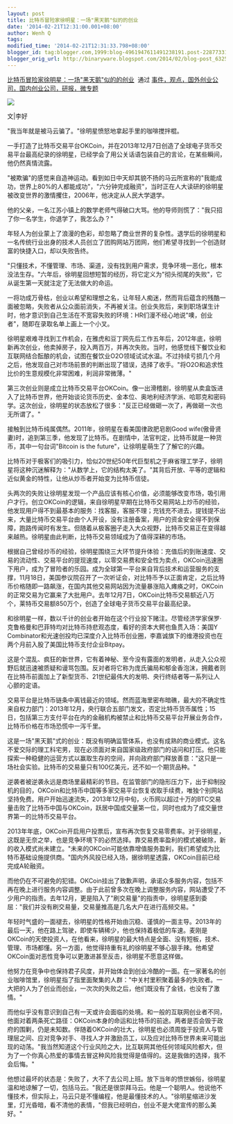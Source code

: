 ```yaml
---
layout: post
title: 比特币冒险家徐明星：一场"黑天鹅"似的的创业
date: '2014-02-21T12:31:00.001+08:00'
author: Wenh Q
tags:
modified_time: '2014-02-21T12:31:33.798+08:00'
blogger_id: tag:blogger.com,1999:blog-4961947611491238191.post-228773310357827037
blogger_orig_url: http://binaryware.blogspot.com/2014/02/blog-post_6325.html
---
```

[比特币冒险家徐明星：一场"黑天鹅"似的的创业](http://www.kuailiyu.com/article/8386.html)  通过
[事件，观点，国外创业公司，国内创业公司，研报，微专题](http://www.kuailiyu.com/)


![](https://images-blogger-opensocial.googleusercontent.com/gadgets/proxy?url=http%3A%2F%2Fwww.kuailiyu.com%2Fuploadfile%2F2014%2F0221%2F20140221112303569.jpg&container=blogger&gadget=a&rewriteMime=image%2F*)

文|李好

"我当年就是被马云骗了。"徐明星愤怒地拿起手里的咖啡搅拌棍。

一手打造了比特币交易平台OKCoin，并在2013年12月7日创造了全球电子货币交易平台最高纪录的徐明星，已经学会了用公关话语包装自己的言论，在某些瞬间，他仍然真情流露。

"被欺骗"的感觉来自造神运动。看到如日中天却其貌不扬的马云所宣称的"我能成功，世界上80%的人都能成功"，"六分钟完成融资"，当时正在人大读研的徐明星被改变世界的激情攫住，2006年，他决定从人民大学退学。

他的父亲，一名江苏小镇上的数学老师气得破口大骂。他的导师则慌了："我只招了你一名学生，你退学了，我怎么办？"

年轻人为创业蒙上了浪漫的色彩，却忽略了商业世界的复杂性。退学后的徐明星和一名传统行业出身的技术人员创立了团购网站万团网，他们希望寻找到一个创造财富的快捷入口，却以失败告终。

"只懂技术，不懂管理、市场、渠道，没有找到用户需求，竞争环境一恶化，根本没法生存。"六年后，徐明星回想短暂的经历，将它定义为"彻头彻尾的失败"，它从诞生第一天就注定了无法做大的命运。

一将功成万骨枯，创业以希望和理想之名，让年轻人痴迷，然而背后蕴含的残酷一面被忽略，失败者从公众面前消失，不再被关注。创业失败后，来到职场谋生计时，他才意识到自己生活在不宽容失败的环境：HR们漫不经心地说"噢，创业者"，随即在录取名单上画上一个小叉。

徐明星艰难寻找到工作机会，在雅虎和豆丁网先后工作五年后，2012年底，徐明新再次创业，他卖掉房子，投入两百万，并再次失败。当时，他感觉线下餐饮业和互联网结合酝酿的机会，试图在餐饮业O2O领域试试水温。不过持续亏损几个月之后，他发现自己对市场前景的判断出现了错误，选择了收手。"将O2O和追求性比价的生意规模化非常困难，利润非常微薄。"

第三次创业则是成立比特币交易平台OKCoin。像一出滑稽剧，徐明星从卖盒饭进入了比特币世界，他开始谈论货币历史、金本位、奥地利经济学派、哈耶克和密码学。这次创业，徐明星的状态放松了很多："反正已经做砸一次了，再做砸一次也无所谓了。"

接触到比特币纯属偶然。2011年，徐明星在看美国律政肥皂剧Good
wife(傲骨贤妻)时，追到第三季，他发现了比特币。在剧情中，法官判定，比特币就是一种货币，其中一句台词"Bitcoin
is the future"，让徐明星萌生了了解它的兴趣。

比特币对于极客们的吸引力，恰似20世纪50年代巨型机之于麻省理工学子，徐明星将这种沉迷解释为："从数学上，它的结构太美了。"其背后开放、平等的逻辑和近似黄金的特性，让他从炒币者开始变为比特币信徒。

头两次的失败让徐明星发现一个产品应该有核心价值，必须能够改变市场，吸引用户才行。创立OKCoin的逻辑，来自徐明星早期在比特币交易网站上炒币的经验，他发现用户得不到最基本的服务：找客服，客服不理；充钱充不进去，提钱提不出来，大量比特币交易平台由个人开设，没有注册备案，用户的资金安全得不到保障，跑路传闻时有发生。但随着从极客圈子走入大众视野，比特币交易正在变得越来越热。徐明星由此判断，比特币交易领域成为了值得深耕的市场。

根据自己曾经炒币的经验，徐明星围绕三大环节提升体验：充值后的到账速度、交易的流动性、交易平台的提现速度，以零交易费和安全性为卖点，OKCoin迅速圈下用户，成为了冒险者的乐园。成为全球第一平台来自背后技术和运营服务的支撑，11月18日，美国参议院召开了一次听证会，对比特币予以正面肯定，之后比特币价格随即一路飙涨，在国内其他交易网站因为流量暴涨陷入瘫痪之时，OKCoin的正常交易为它赢来了大批用户。去年12月7日，OKCoin比特币交易额近八万个，莱特币交易额850万个，创造了全球电子货币交易平台最高纪录。

和徐明星一样，数以千计的创业者开始在这个行业投下赌注。尽管经济学家保罗·克鲁格曼和巴菲特均对比特币持悲观态度，看好的资本大鳄也鱼贯入场：美国Y
Combinator和光速创投均已深度介入比特币创业圈，李嘉诚旗下的维港投资也在两个月前入股了美国比特币支付企业Bitpay。

这是个混乱、疯狂的新世界，它有着神秘、至今没有露面的发明者，从走入公众视野后就迅速被质疑和谩骂包围。反对者将它称为庞氏骗局和郁金香泡沫，拥戴者则在比特币前面加上了新型货币、21世纪最伟大的发明、央行终结者等一系列让人心颤的定语。

交易平台是比特币链条中离钱最近的领域。然而蓝海里密布暗礁，最大的不确定性来自权力部门：2013年12月，央行联合五部门发文，否定比特币货币属性；15日，包括第三方支付平台在内的金融机构被禁止和比特币交易平台开展业务合作，比特币价格在市场恐慌中一泻千里。

这是一场"黑天鹅"式的创业：既没有明确监管体系，也没有成熟的商业模式。这名不爱交际的理工科宅男，现在必须面对来自国家级政府部门的诘问和打压。他只能探索一种稳健的运营方式以赢取生存的空间，并向政府部门释放善意："这只是一场社会实验。比特币的交易量只有100亿美元，还不如一个期货品种。"

逆袭者被逆袭永远是商场里最精彩的节目。在监管部门的隐形压力下，出于抑制投机的目的，OKCoin和比特币中国等多家交易平台恢复收取手续费，唯独个别网站坚持免费。用户开始迅速流失，2013年12月中旬，火币网以超过十万的BTC交易量击败了比特币中国与OKCoin，跃居中国成交量第一位，同时也成为了成交量世界第一的比特币交易平台。

2013年年底，OKCoin开启用户投票后，宣布再次恢复交易零费率。对于徐明星，这既是无奈之举，也是竞争环境下的必然选择。靠交易费率盈利的模式被破除，新的收入模式尚未建立。"未来的OKCoin可能依靠增值服务盈利，我们希望成为比特币基础设施提供商。"国内外风投已经入场，据徐明星透露，OKCoin目前已经完成A轮融资。

而他仍在不可避免的犯错。OKCoin挂出了致歉声明，承诺众多服务内容，包括不再在晚上进行服务内容调整。由于此前曾多次在晚上调整服务内容，网站遭受了不少用户的指责。去年12月，更是陷入了"刷交易量"的指责中，徐明星感到委屈："我们并没有刷交易量，交易量推高是几名大户在进行高频交易。"

年轻时气盛的一面褪去，徐明星的性格开始由沉稳、谨慎的一面主导。2013年的最后一天，他在路上驾驶，即使车辆稀少，他也保持着极低的车速。麦刚是OKCoin的天使投资人，在他看来，徐明星的最大特点是全面、没有短板，技术、管理、市场都懂。另一方面，他觉得持重有礼的徐明星不够心狠手辣。他希望OKCoin面对恶性竞争可以更激进甚至反击，徐明星不愿意这样做。

他努力在竞争中也保持君子风度，并开始体会到创业冷酷的一面。在一家著名的创业咖啡馆里，徐明星指了指里面聚集的人群："中关村里积聚着最多的失败者。一大把的人为了创业而创业，一次次的失败之后，他们既没有了金钱，也没有了激情。"

而他似乎没有意识到自己有一天或许会面临的处境。和一般的互联网创业者不同，他面对着两条死亡路径：OKCoin本身的命运和比特币的前途。两者是否会毁于政府的围剿，仍是未知数。伴随着OKCoin的壮大，徐明星也必须周旋于投资人与管理层之间、应对竞争对手、寻找人才并激励员工，以及应对比特币世界未来可能出现的动荡。"我当然知道这个行业风险之大，比互联网其他任何领域风险都大，但为了一个你真心热爱的事情去冒这种风险我觉得是值得的。这是我做的选择，我不会后悔。"

他想过最坏的状态是：失败了，大不了去公司上班。放下当年的愤世嫉俗，徐明星温和地谅解了一切，包括马云。"我还是很崇拜马云。他是一个聪明人。他说他不懂技术，但实际上，马云只是不懂编程，他是最懂技术的人。"徐明星缩进沙发里，灯光昏暗，看不清他的表情，"但我已经明白，创业不是大佬宣传的那么美好。"
